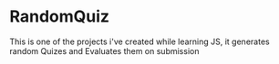 # RandomQuiz
This is one of the projects i've created while learning JS, it generates random Quizes and Evaluates them on submission
